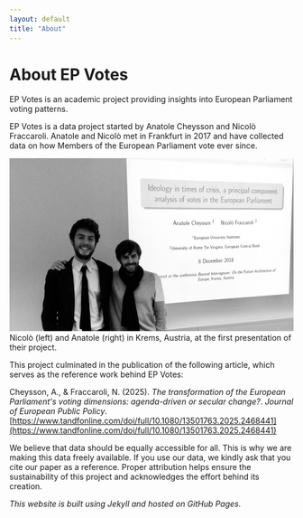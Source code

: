 ```yaml
---
layout: default
title: "About"
---
```


# About EP Votes

EP Votes is an academic project providing insights into European Parliament voting patterns.

EP Votes is a data project started by Anatole Cheysson and Nicolò Fraccaroli. Anatole and Nicolò met in Frankfurt in 2017 and have collected data on how Members of the European Parliament vote ever since.

![EP Votes Founders](nicanatole.jpg)
Nicolò (left) and Anatole (right) in Krems, Austria, at the first presentation of their project.

This project culminated in the publication of the following article, which serves as the reference work behind EP Votes:

Cheysson, A., & Fraccaroli, N. (2025). *The transformation of the European Parliament's voting dimensions: agenda-driven or secular change?*. *Journal of European Public Policy*. [https://www.tandfonline.com/doi/full/10.1080/13501763.2025.2468441](https://www.tandfonline.com/doi/full/10.1080/13501763.2025.2468441)

We believe that data should be equally accessible for all. This is why we are making this data freely available. If you use our data, we kindly ask that you cite our paper as a reference. Proper attribution helps ensure the sustainability of this project and acknowledges the effort behind its creation.

_This website is built using Jekyll and hosted on GitHub Pages._

